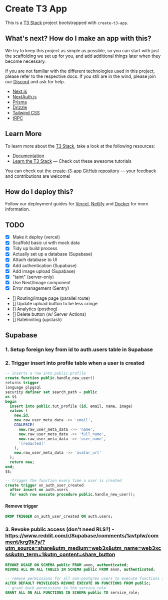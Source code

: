# Create T3 App

This is a [T3 Stack](https://create.t3.gg/) project bootstrapped with `create-t3-app`.

## What's next? How do I make an app with this?

We try to keep this project as simple as possible, so you can start with just the scaffolding we set up for you, and add additional things later when they become necessary.

If you are not familiar with the different technologies used in this project, please refer to the respective docs. If you still are in the wind, please join our [Discord](https://t3.gg/discord) and ask for help.

- [Next.js](https://nextjs.org)
- [NextAuth.js](https://next-auth.js.org)
- [Prisma](https://prisma.io)
- [Drizzle](https://orm.drizzle.team)
- [Tailwind CSS](https://tailwindcss.com)
- [tRPC](https://trpc.io)

## Learn More

To learn more about the [T3 Stack](https://create.t3.gg/), take a look at the following resources:

- [Documentation](https://create.t3.gg/)
- [Learn the T3 Stack](https://create.t3.gg/en/faq#what-learning-resources-are-currently-available) — Check out these awesome tutorials

You can check out the [create-t3-app GitHub repository](https://github.com/t3-oss/create-t3-app) — your feedback and contributions are welcome!

## How do I deploy this?

Follow our deployment guides for [Vercel](https://create.t3.gg/en/deployment/vercel), [Netlify](https://create.t3.gg/en/deployment/netlify) and [Docker](https://create.t3.gg/en/deployment/docker) for more information.

## TODO

- [x] Make it deploy (vercel)
- [x] Scaffold basic ui with mock data
- [x] Tidy up build process
- [x] Actually set up a database (Supabase)
- [x] Attach database to UI
- [x] Add authentication (Supabase)
- [x] Add image upload (Supabase)
- [x] "taint" (server-only)
- [x] Use Next/Image component
- [x] Error management (Sentry)
- [] Routing/image page (parallel route)
- [] Update upload button to be less cringe
- [] Analytics (posthog)
- [] Delete button (w/ Server Actions)
- [] Ratelimiting (upstash)

## Supabase

### 1. Setup foreign key from id to auth.users table in Supabase

### 2. Trigger insert into profile table when a user is created

```sql
-- inserts a row into public.profile
create function public.handle_new_user()
returns trigger
language plpgsql
security definer set search_path = public
as $$
begin
  insert into public.tut_profile (id, email, name, image)
  values (
    new.id,
    new.raw_user_meta_data ->> 'email',
    COALESCE(
      new.raw_user_meta_data ->> 'name',
      new.raw_user_meta_data ->> 'full_name',
      new.raw_user_meta_data ->> 'user_name',
      '[redacted]'
    ),
    new.raw_user_meta_data ->> 'avatar_url'
  );
  return new;
end;
$$;

-- trigger the function every time a user is created
create trigger on_auth_user_created
  after insert on auth.users
  for each row execute procedure public.handle_new_user();
```

#### Remove trigger

```sql
DROP TRIGGER on_auth_user_created ON auth.users;
```

### 3. Revoke public access (don't need RLS?) - <https://www.reddit.com/r/Supabase/comments/1avtplw/comment/krg9k7y/?utm_source=share&utm_medium=web3x&utm_name=web3xcss&utm_term=1&utm_content=share_button>

```sql
REVOKE USAGE ON SCHEMA public FROM anon, authenticated;
REVOKE ALL ON ALL TABLES IN SCHEMA public FROM anon, authenticated;

-- remove permissions for all non-postgres users to execute functions in public
ALTER DEFAULT PRIVILEGES REVOKE EXECUTE ON FUNCTIONS FROM public;
-- grant back permissions to the service_role
GRANT ALL ON ALL FUNCTIONS IN SCHEMA public TO service_role;
```
